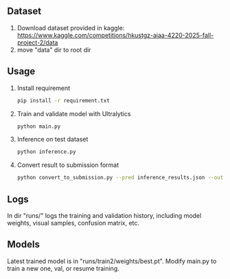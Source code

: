 ## Dataset
1. Download dataset provided in kaggle: https://www.kaggle.com/competitions/hkustgz-aiaa-4220-2025-fall-project-2/data
2. move "data" dir to root dir

## Usage
1. Install requirement
   ```sh
   pip install -r requirement.txt
   ```
2. Train and validate model with Ultralytics
   ```sh
   python main.py
   ```
3. Inference on test dataset
   ```sh
   python inference.py
   ```
4. Convert result to submission format
   ```sh
   python convert_to_submission.py --pred inference_results.json --output submission.csv
   ```
## Logs
  In dir "runs/" logs the training and validation history, including model weights, visual samples, confusion matrix, etc.

## Models
  Latest trained model is in "runs/train2/weights/best.pt". Modify main.py to train a new one, val, or resume training.
